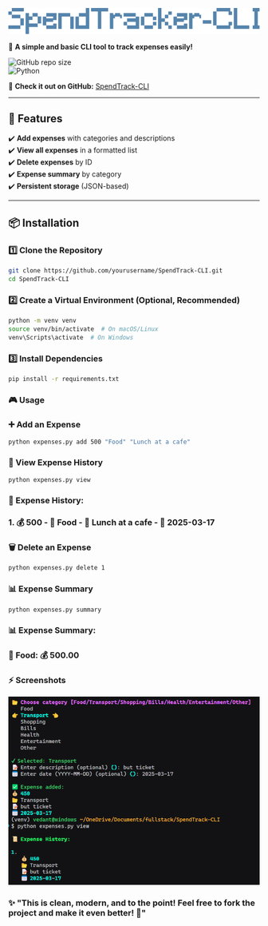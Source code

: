 ![SpendTrack-CLI](assets/banner.png)



📌 **A simple and basic CLI tool to track expenses easily!**

![GitHub repo size](https://img.shields.io/github/repo-size/VedantKulkarni05/SpendTrack-CLI?color=blue&style=flat-square)  
![Python](https://img.shields.io/badge/python-3.8%2B-blue.svg?style=flat-square)

🔗 **Check it out on GitHub:** [SpendTrack-CLI](https://github.com/VedantKulkarni05/SpendTrack-CLI)


---

## 🚀 Features

✔️ **Add expenses** with categories and descriptions  
✔️ **View all expenses** in a formatted list  
✔️ **Delete expenses** by ID  
✔️ **Expense summary** by category  
✔️ **Persistent storage** (JSON-based)

---

## 📦 Installation

### **1️⃣ Clone the Repository**

```bash
git clone https://github.com/yourusername/SpendTrack-CLI.git
cd SpendTrack-CLI
```

### **2️⃣ Create a Virtual Environment (Optional, Recommended)**

```bash
python -m venv venv
source venv/bin/activate  # On macOS/Linux
venv\Scripts\activate  # On Windows
```

### **3️⃣ Install Dependencies**

```bash
pip install -r requirements.txt
```

### 🎮 Usage

### **➕ Add an Expense**

```bash
python expenses.py add 500 "Food" "Lunch at a cafe"
```

### **📜 View Expense History**

```bash
python expenses.py view
```

### 📜 Expense History:

### 1. 💰 500 - 📂 Food - 📝 Lunch at a cafe - 📅 2025-03-17

### **🗑 Delete an Expense**

```bash
python expenses.py delete 1
```

### **📊 Expense Summary**

```bash
python expenses.py summary
```

### 📊 Expense Summary:

### 📂 Food: 💰 500.00

### ⚡ Screenshots
<p align="center">
  <img src="assets/image.png" alt="SpendTrack-CLI" width="600">
</p>



### ✨ "This is clean, modern, and to the point! Feel free to fork the project and make it even better! 🚀"



